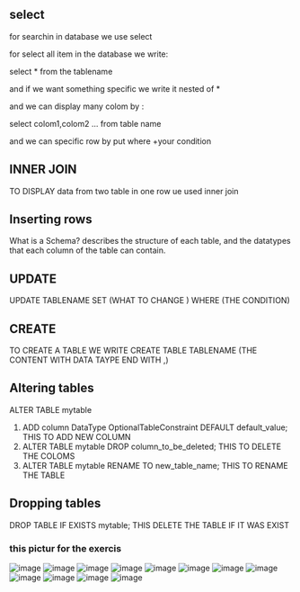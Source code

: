 ## select 
for searchin in database we use select

for select all item in the database we write:

select * from the tablename 

and if we want something specific we write it nested of * 

and we can display many colom by :

select colom1,colom2 ... from table name 

and we can specific row by put where +your condition 
## INNER JOIN 
TO DISPLAY data from two table in one row ue used inner join 

## Inserting rows

What is a Schema?
 describes the structure of each table, and the datatypes that each column of the table can contain.
 ## UPDATE 
 UPDATE TABLENAME SET (WHAT TO CHANGE ) WHERE (THE CONDITION)

 ## CREATE
 TO CREATE A TABLE WE WRITE 
 CREATE TABLE TABLENAME (THE CONTENT WITH DATA TAYPE END WITH ,)

## Altering tables
ALTER TABLE mytable
1. ADD column DataType OptionalTableConstraint 
    DEFAULT default_value;
    THIS TO ADD NEW COLUMN 
2. ALTER TABLE mytable
DROP column_to_be_deleted;
THIS TO DELETE THE COLOMS 
3. ALTER TABLE mytable
RENAME TO new_table_name;
THIS TO RENAME THE TABLE 
## Dropping tables
DROP TABLE IF EXISTS mytable;
THIS DELETE THE TABLE IF IT WAS EXIST


### this pictur for the exercis 


![image](./Images/1.png)
![image](./Images/2.png)
![image](./Images/3.png)
![image](./Images/4.png)
![image](./Images/5.png)
![image](./Images/6.png)
![image](./Images/7.png)
![image](./Images/8.png)
![image](./Images/9.png)
![image](./Images/10.png)
![image](./Images/11.png)
![image](./Images/12.png)


